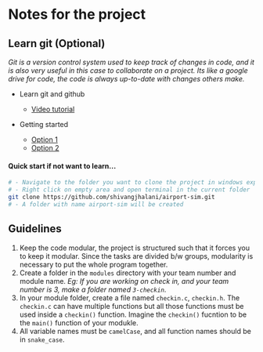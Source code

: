 # Notes for the project

## Learn git (Optional)

_Git is a version control system used to keep track of changes in code, and it is also very useful in this case to collaborate on a project. Its like a google drive for code, the code is always up-to-date with changes others make._

- Learn git and github

  - [Video tutorial](https://youtu.be/2sjqTHE0zok?si=bANJHZ7cXQy0vkqT)

- Getting started
  - [Option 1](https://40dev.com/2023/01/getting-started-with-git-and-github/)
  - [Option 2](https://rogerdudler.github.io/git-guide/)

#### Quick start if not want to learn...

```bash
# - Navigate to the folder you want to clone the project in windows explorer.
# - Right click on empty area and open terminal in the current folder
git clone https://github.com/shivangjhalani/airport-sim.git
# - A folder with name airport-sim will be created
```

## Guidelines

1. Keep the code modular, the project is structured such that it forces you to keep it modular. Since the tasks are divided b/w groups, modularity is necessary to put the whole program together.
2. Create a folder in the `modules` directory with your team number and module name. _Eg: If you are working on check in, and your team number is 3, make a folder named `3-checkin`_.
3. In your module folder, create a file named `checkin.c`, `checkin.h`. The `checkin.c` can have multiple functions but all those functions must be used inside a `checkin()` function. Imagine the `checkin()` fucntion to be the `main()` function of your modukle.
4. All variable names must be `camelCase`, and all function names should be in `snake_case`.
